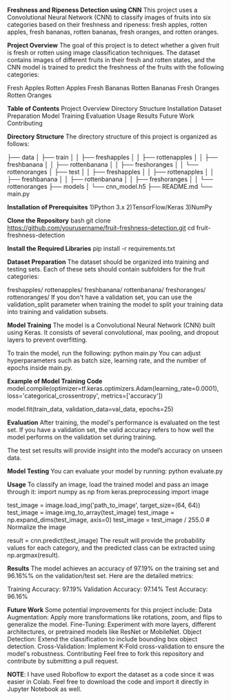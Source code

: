 **Freshness and Ripeness Detection using CNN**
This project uses a Convolutional Neural Network (CNN) to classify images of fruits into six categories based on their freshness and ripeness: fresh apples, rotten apples, fresh bananas, rotten bananas, fresh oranges, and rotten oranges.

**Project Overview**
The goal of this project is to detect whether a given fruit is fresh or rotten using image classification techniques. The dataset contains images of different fruits in their fresh and rotten states, and the CNN model is trained to predict the freshness of the fruits with the following categories:

Fresh Apples
Rotten Apples
Fresh Bananas
Rotten Bananas
Fresh Oranges
Rotten Oranges

**Table of Contents**
Project Overview
Directory Structure
Installation
Dataset Preparation
Model Training
Evaluation
Usage
Results
Future Work
Contributing

**Directory Structure**
The directory structure of this project is organized as follows:

├── data
│   ├── train
│   │   ├── freshapples
│   │   ├── rottenapples
│   │   ├── freshbanana
│   │   ├── rottenbanana
│   │   ├── freshoranges
│   │   └── rottenoranges
│   ├── test
│   │   ├── freshapples
│   │   ├── rottenapples
│   │   ├── freshbanana
│   │   ├── rottenbanana
│   │   ├── freshoranges
│   │   └── rottenoranges
├── models
│   └── cnn_model.h5
├── README.md
└── main.py

**Installation of Prerequisites**
1)Python 3.x
2)TensorFlow/Keras
3)NumPy

**Clone the Repository**
bash
git clone https://github.com/yourusername/fruit-freshness-detection.git
cd fruit-freshness-detection

**Install the Required Libraries**
pip install -r requirements.txt

**Dataset Preparation**
The dataset should be organized into training and testing sets. Each of these sets should contain subfolders for the fruit categories:

freshapples/
rottenapples/
freshbanana/
rottenbanana/
freshoranges/
rottenoranges/
If you don't have a validation set, you can use the validation_split parameter when training the model to split your training data into training and validation subsets.

**Model Training**
The model is a Convolutional Neural Network (CNN) built using Keras. It consists of several convolutional, max pooling, and dropout layers to prevent overfitting.

To train the model, run the following:
python main.py
You can adjust hyperparameters such as batch size, learning rate, and the number of epochs inside main.py.

**Example of Model Training Code**
model.compile(optimizer=tf.keras.optimizers.Adam(learning_rate=0.0001), 
              loss='categorical_crossentropy', 
              metrics=['accuracy'])

model.fit(train_data, validation_data=val_data, epochs=25)

**Evaluation**
After training, the model's performance is evaluated on the test set. If you have a validation set, the valid accuracy refers to how well the model performs on the validation set during training.

The test set results will provide insight into the model’s accuracy on unseen data.

**Model Testing**
You can evaluate your model by running:
python evaluate.py

**Usage**
To classify an image, load the trained model and pass an image through it:
import numpy as np
from keras.preprocessing import image

test_image = image.load_img('path_to_image', target_size=(64, 64))
test_image = image.img_to_array(test_image)
test_image = np.expand_dims(test_image, axis=0)
test_image = test_image / 255.0  # Normalize the image

result = cnn.predict(test_image)
The result will provide the probability values for each category, and the predicted class can be extracted using np.argmax(result).

**Results**
The model achieves an accuracy of 97.19% on the training set and 96.16%% on the validation/test set. Here are the detailed metrics:

Training Accuracy: 97.19%
Validation Accuracy: 97.14%
Test Accuracy: 96.16%

**Future Work**
Some potential improvements for this project include:
Data Augmentation: Apply more transformations like rotations, zoom, and flips to generalize the model.
Fine-Tuning: Experiment with more layers, different architectures, or pretrained models like ResNet or MobileNet.
Object Detection: Extend the classification to include bounding box object detection.
Cross-Validation: Implement K-Fold cross-validation to ensure the model's robustness.
Contributing
Feel free to fork this repository and contribute by submitting a pull request.

**NOTE**: I have used Roboflow to export the dataset as a code since it was easier in Colab. Feel free to download the code and import it directly in Jupyter Notebook as well.
